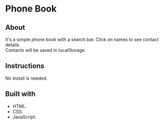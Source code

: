 # Phone Book

## About

It's a simple phone book with a search bar.
Click on names to see contact details.  
Contacts will be saved in localStorage.

## Instructions

No install is needed.

## Built with

-   HTML.
-   CSS.
-   JavaScript.

